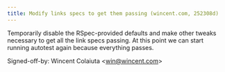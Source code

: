 ```yaml
---
title: Modify links specs to get them passing (wincent.com, 252308d)
---
```


Temporarily disable the RSpec-provided defaults and make other tweaks necessary to get all the link specs passing. At this point we can start running autotest again because everything passes.

Signed-off-by: Wincent Colaiuta &lt;win@wincent.com&gt;

